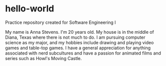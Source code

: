 # hello-world
Practice repository created for Software Engineering I

My name is Anna Stevens. I'm 20 years old. My house is in the middle of Diana, Texas where there is not much to do.
I am pursuing computer science as my major, and my hobbies include drawing and playing video games and table-top games.
I have a general appreciation for anything associated with nerd subcultures and have a passion for animated films and series such as Howl's Moving Castle.
